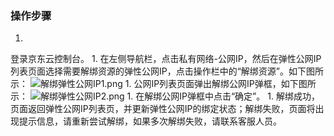 ### **操作步骤**

1. 
登录京东云控制台。
1. 
在左侧导航栏，点击私有网络-公网IP，然后在弹性公网IP列表页面选择需要解绑资源的弹性公网IP，点击操作栏中的“解绑资源”。如下图所示：
![解绑弹性公网IP1.png](https://img1.jcloudcs.com/cms/098480b8-414e-4425-870e-c06e1053a52e20171026180220.png)
1. 
公网IP列表页面弹出解绑公网IP弹框，如下图所示：
![解绑弹性公网IP2.png](https://img1.jcloudcs.com/cms/f201dfad-dd25-4fe7-9ce9-458b33a54bbe20171026180303.png)
1. 
在解绑公网IP弹框中点击“确定”。
1. 
解绑成功，页面返回弹性公网IP列表页，并更新弹性公网IP的绑定状态；解绑失败，页面将出现提示信息，请重新尝试解绑，如果多次解绑失败，请联系客服人员。